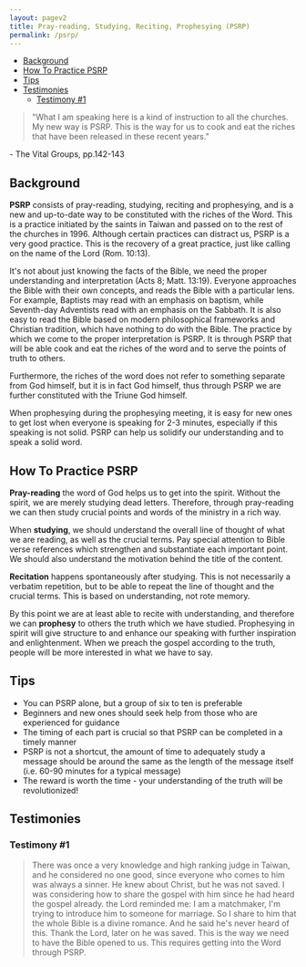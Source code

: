 ```yaml
---
layout: pagev2
title: Pray-reading, Studying, Reciting, Prophesying (PSRP)
permalink: /psrp/
---
```

- [Background](#background)
- [How To Practice PSRP](#how-to-practice-psrp)
- [Tips](#tips)
- [Testimonies](#testimonies)
  - [Testimony #1](#testimony-1)

>"What I am speaking here is a kind of instruction to all the churches. My new way is PSRP. This is the way for us to cook and eat the riches that have been released in these recent years."

\- The Vital Groups, pp.142-143

## Background

**PSRP** consists of pray-reading, studying, reciting and prophesying, and is a new and up-to-date way to be constituted with the riches of the Word. This is a practice initiated by the saints in Taiwan and passed on to the rest of the churches in 1996. Although certain practices can distract us, PSRP is a very good practice. This is the recovery of a great practice, just like calling on the name of the Lord (Rom. 10:13).

It's not about just knowing the facts of the Bible, we need the proper understanding and interpretation (Acts 8; Matt. 13:19). Everyone approaches the Bible with their own concepts, and reads the Bible with a particular lens. For example, Baptists may read with an emphasis on baptism, while Seventh-day Adventists read with an emphasis on the Sabbath. It is also easy to read the Bible based on modern philosophical frameworks and Christian tradition, which have nothing to do with the Bible. The practice by which we come to the proper interpretation is PSRP. It is through PSRP that will be able cook and eat the riches of the word and to serve the points of truth to others.

Furthermore, the riches of the word does not refer to something separate from God himself, but it is in fact God himself, thus through PSRP we are further constituted with the Triune God himself.

When prophesying during the prophesying meeting, it is easy for new ones to get lost when everyone is speaking for 2-3 minutes, especially if this speaking is not solid. PSRP can help us solidify our understanding and to speak a solid word.

## How To Practice PSRP

**Pray-reading** the word of God helps us to get into the spirit. Without the spirit, we are merely studying dead letters. Therefore, through pray-reading we can then study crucial points and words of the ministry in a rich way.

When **studying**, we should understand the overall line of thought of what we are reading, as well as the crucial terms. Pay special attention to Bible verse references which strengthen and substantiate each important point. We should also understand the motivation behind the title of the content.

**Recitation** happens spontaneously after studying. This is not necessarily a verbatim repetition, but to be able to repeat the line of thought and the crucial terms. This is based on understanding, not rote memory.

By this point we are at least able to recite with understanding, and therefore we can **prophesy** to others the truth which we have studied. Prophesying in spirit will give structure to and enhance our speaking with further inspiration and enlightenment. When we preach the gospel according to the truth, people will be more interested in what we have to say.

## Tips

- You can PSRP alone, but a group of six to ten is preferable
- Beginners and new ones should seek help from those who are experienced for guidance
- The timing of each part is crucial so that PSRP can be completed in a timely manner
- PSRP is not a shortcut, the amount of time to adequately study a message should be around the same as the length of the message itself (i.e. 60-90 minutes for a typical message)
- The reward is worth the time - your understanding of the truth will be revolutionized!

## Testimonies

### Testimony #1

> There was once a very knowledge and high ranking judge in Taiwan, and he considered no one good, since everyone who comes to him was always a sinner. He knew about Christ, but he was not saved. I was considering how to share the gospel with him since he had heard the gospel already. the Lord reminded me: I am a matchmaker, I'm trying to introduce him to someone for marriage. So I share to him that the whole Bible is a divine romance. And he said he's never heard of this. Thank the Lord, later on he was saved. This is the way we need to have the Bible opened to us. This requires getting into the Word through PSRP.